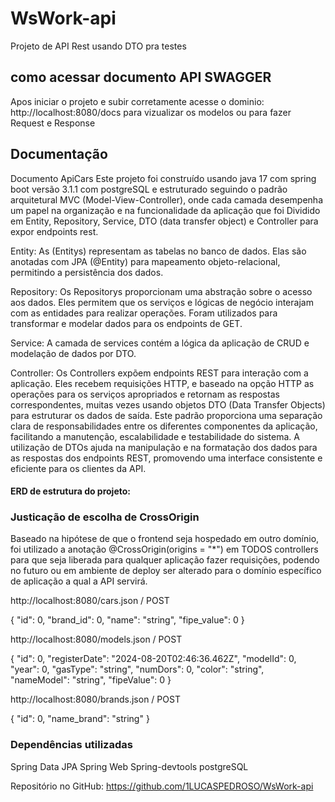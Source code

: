 # WsWork-api
 Projeto de API Rest usando DTO pra testes

## como acessar documento API SWAGGER
Apos iniciar o projeto e subir corretamente acesse o dominio: http://localhost:8080/docs para vizualizar os modelos  ou para fazer Request e Response 

## Documentação

Documento ApiCars
Este projeto foi construído usando java 17 com spring boot versão 3.1.1 com
postgreSQL e estruturado seguindo o padrão arquitetural MVC
(Model-View-Controller), onde cada camada desempenha um papel na organização e
na funcionalidade da aplicação que foi Dividido em Entity, Repository, Service, DTO
(data transfer object) e Controller para expor endpoints rest.

Entity: As (Entitys) representam as tabelas no banco de dados. Elas são
anotadas com JPA (@Entity) para mapeamento objeto-relacional, permitindo a
persistência dos dados.

Repository: Os Repositorys proporcionam uma abstração sobre o acesso aos
dados. Eles permitem que os serviços e lógicas de negócio interajam com as entidades
para realizar operações. Foram utilizados para transformar e modelar dados para os
endpoints de GET.

Service: A camada de services contém a lógica da aplicação de CRUD e
modelação de dados por DTO.

Controller: Os Controllers expõem endpoints REST para interação com a
aplicação. Eles recebem requisições HTTP, e baseado na opção HTTP as operações
para os serviços apropriados e retornam as respostas correspondentes, muitas vezes
usando objetos DTO (Data Transfer Objects) para estruturar os dados de saída.
Este padrão proporciona uma separação clara de responsabilidades entre os diferentes
componentes da aplicação, facilitando a manutenção, escalabilidade e testabilidade do
sistema. A utilização de DTOs ajuda na manipulação e na formatação dos dados para
as respostas dos endpoints REST, promovendo uma interface consistente e eficiente
para os clientes da API.

#### ERD de estrutura do projeto:

### Justicação de escolha de CrossOrigin
Baseado na hipótese de que o frontend seja hospedado em outro domínio, foi utilizado
a anotação @CrossOrigin(origins = "*") em TODOS controllers para que seja liberada
para qualquer aplicação fazer requisições, podendo no futuro ou em ambiente de
deploy ser alterado para o domínio específico de aplicação a qual a API servirá.


http://localhost:8080/cars.json / POST

{
"id": 0,
"brand_id": 0,
"name": "string",
"fipe_value": 0
}

http://localhost:8080/models.json / POST

{
"id": 0,
"registerDate": "2024-08-20T02:46:36.462Z",
"modelId": 0,
"year": 0,
"gasType": "string",
"numDors": 0,
"color": "string",
"nameModel": "string",
"fipeValue": 0
}

http://localhost:8080/brands.json / POST

{
"id": 0,
"name_brand": "string"
}

### Dependências utilizadas

Spring Data JPA
Spring Web
Spring-devtools
postgreSQL

Repositório no GitHub: https://github.com/1LUCASPEDROSO/WsWork-api